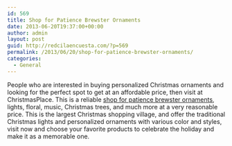 ```yaml
---
id: 569
title: Shop for Patience Brewster Ornaments
date: 2013-06-20T19:37:00+00:00
author: admin
layout: post
guid: http://redcilaencuesta.com/?p=569
permalink: /2013/06/20/shop-for-patience-brewster-ornaments/
categories:
  - General
---
```

People who are interested in buying personalized Christmas ornaments and looking for the perfect spot to get at an affordable price, then visit at ChristmasPlace. This is a reliable [shop for patience brewster ornaments](http://www.christmasplace.com/shopping/Manufacturer/Patience%2520Brewster/), lights, floral, music, Christmas trees, and much more at a very reasonable price. This is the largest Christmas shopping village, and offer the traditional Christmas lights and personalized ornaments with various color and styles, visit now and choose your favorite products to celebrate the holiday and make it as a memorable one.